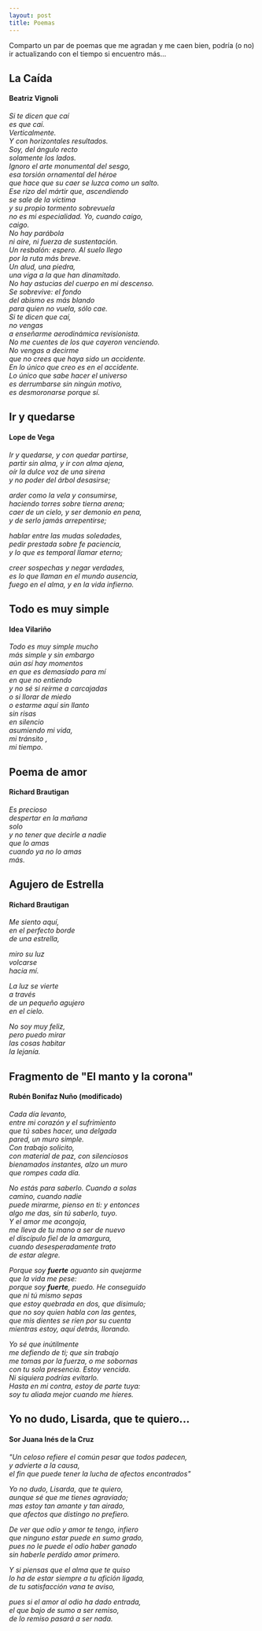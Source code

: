 ```yaml
---
layout: post
title: Poemas 
--- 
```


Comparto un par de poemas que me agradan y me caen bien, podría (o no) ir actualizando con el tiempo si encuentro más... 

## La Caída 
#### Beatriz Vignoli 


*Si te dicen que caí  
es que caí.  
Verticalmente.  
Y con horizontales resultados.  
Soy, del ángulo recto  
solamente los lados.  
Ignoro el arte monumental del sesgo,  
esa torsión ornamental del héroe  
que hace que su caer se luzca como un salto.  
Ese rizo del mártir que, ascendiendo  
se sale de la víctima  
y su propio tormento sobrevuela  
no es mi especialidad. Yo, cuando caigo,  
caigo.  
No hay parábola  
ni aire, ni fuerza de sustentación.  
Un resbalón: espero. Al suelo llego  
por la ruta más breve.  
Un alud, una piedra,  
una viga a la que han dinamitado.  
No hay astucias del cuerpo en mi descenso.  
Se sobrevive: el fondo  
del abismo es más blando  
para quien no vuela, sólo cae.  
Si te dicen que caí,  
no vengas  
a enseñarme aerodinámica revisionista.  
No me cuentes de los que cayeron venciendo.  
No vengas a decirme  
que no crees que haya sido un accidente.  
En lo único que creo es en el accidente.  
Lo único que sabe hacer el universo  
es derrumbarse sin ningún motivo,  
es desmoronarse porque sí.* 

## Ir y quedarse 
#### Lope de Vega 

*Ir y quedarse, y con quedar partirse,  
partir sin alma, y ir con alma ajena,  
oír la dulce voz de una sirena  
y no poder del árbol desasirse;*  

*arder como la vela y consumirse,  
haciendo torres sobre tierna arena;  
caer de un cielo, y ser demonio en pena,  
y de serlo jamás arrepentirse;*  

*hablar entre las mudas soledades,  
pedir prestada sobre fe paciencia,  
y lo que es temporal llamar eterno;*  

*creer sospechas y negar verdades,  
es lo que llaman en el mundo ausencia,  
fuego en el alma, y en la vida infierno.* 

## Todo es muy simple 
#### Idea Vilariño 

*Todo es muy simple mucho  
 más simple y sin embargo  
 aún así hay momentos  
 en que es demasiado para mí  
 en que no entiendo  
 y no sé si reírme a carcajadas  
 o si llorar de miedo  
 o estarme aquí sin llanto  
 sin risas  
 en silencio  
 asumiendo mi vida,  
 mi tránsito ,  
 mi tiempo.* 

## Poema de amor
#### Richard Brautigan

*Es precioso  
despertar en la mañana  
solo  
y no tener que decirle a nadie  
que lo amas  
cuando ya no lo amas  
más.*  

## Agujero de Estrella 
#### Richard Brautigan 

*Me siento aquí,  
en el perfecto borde  
de una estrella,*  

*miro su luz  
volcarse  
hacia mí.*  

*La luz se vierte  
a través  
de un pequeño agujero  
en el cielo.*  

*No soy muy feliz,  
pero puedo mirar  
las cosas habitar  
la lejanía.*  

 
## Fragmento de "El manto y la corona"
#### Rubén Bonifaz Nuño (modificado)

*Cada día levanto,  
entre mi corazón y el sufrimiento  
que tú sabes hacer, una delgada  
pared, un muro simple.  
Con trabajo solicito,  
con material de paz, con silenciosos  
bienamados instantes, alzo un muro  
que rompes cada día.*  

*No estás para saberlo. Cuando a solas  
camino, cuando nadie  
puede mirarme, pienso en ti: y entonces  
algo me das, sin tú saberlo, tuyo.  
Y el amor me acongoja,  
me lleva de tu mano a ser de nuevo  
el discípulo fiel de la amargura,  
cuando desesperadamente trato  
de estar alegre.*  

*Porque soy **fuerte** aguanto sin quejarme  
que la vida me pese:  
porque soy **fuerte**, puedo. He conseguido  
que ni tú mismo sepas  
que estoy quebrada en dos, que disimulo;  
que no soy quien habla con las gentes,  
que mis dientes se ríen por su cuenta  
mientras estoy, aquí detrás, llorando.*  

*Yo sé que inútilmente  
me defiendo de ti; que sin trabajo  
me tomas por la fuerza, o me sobornas  
con tu sola presencia. Estoy vencida.  
Ni siquiera podrías evitarlo.  
Hasta en mi contra, estoy de parte tuya:  
soy tu aliada mejor cuando me hieres.*  



## Yo no dudo, Lisarda, que te quiero... 
#### Sor Juana Inés de la Cruz 

*"Un celoso refiere el común pesar que todos padecen,  
y advierte a la causa,  
el fin que puede tener la lucha de afectos encontrados"*  

*Yo no dudo, Lisarda, que te quiero,  
aunque sé que me tienes agraviado;  
mas estoy tan amante y tan airado,  
que afectos que distingo no prefiero.*  
 
*De ver que odio y amor te tengo, infiero  
que ninguno estar puede en sumo grado,  
pues no le puede el odio haber ganado  
sin haberle perdido amor primero.*  

*Y si piensas que el alma que te quiso  
lo ha de estar siempre a tu afición ligada,  
de tu satisfacción vana te aviso,*  

*pues si el amor al odio ha dado entrada,  
el que bajo de sumo a ser remiso,  
de lo remiso pasará a ser nada.*  
